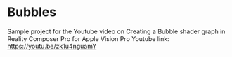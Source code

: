 # Bubbles
Sample project for the Youtube video on Creating a Bubble shader graph in Reality Composer Pro for Apple Vision Pro
Youtube link: https://youtu.be/zk1u4nguamY 

